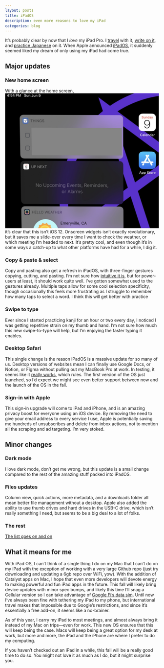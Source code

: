 ```yaml
---
layout: posts
title: iPadOS
description: even more reasons to love my iPad
categories: blog
---
```


It’s probably clear by now that I _love_ my iPad Pro. I [travel](https://www.brookshelley.com/blog/2019/03/13/travel-kit-update.html) with it, [write on it](https://www.brookshelley.com/blog/2019/05/02/On-Notes-and-ToDos.html), and [practice Japanese](https://www.brookshelley.com/blog/2019/01/27/learning-kanji-again.html) on it. When Apple announced [iPadOS](https://www.apple.com/ipados/ipados-preview/), it suddenly seemed liked my dream of only using my iPad had come true.

## Major updates

### New home screen

With a glance at the home screen, ![photo of home screen with slide-over widgets](/assets/photos/ipadhome.jpg) it’s clear that this isn’t iOS 12. Onscreen widgets isn’t exactly revolutionary, but it saves me a slide-over every time I want to check the weather, or which meeting I’m headed to next. It’s pretty cool, and even though it’s in some ways a catch-up to what other platforms have had for a while, I dig it.

### Copy & paste & select

Copy and pasting also get a refresh in iPadOS, with three-finger gestures copying, cutting, and pasting. I’m not sure how [intuitive it is](https://www.theverge.com/2019/6/6/18654314/apple-ipad-os-ipados-wwdc-first-look-windows-usb-user-interface-new-features), but for power-users at least, it should work quite well. I’ve gotten somewhat used to the gestures already. Multiple taps allow for some cool selection specificity, though occasionally this feels more frustrating as I struggle to remember how many taps to select a word. I think this will get better with practice

### Swipe to type

Ever since I started practicing kanji for an hour or two every day, I noticed I was getting repetitive strain on my thumb and hand. I’m not sure how much this new swipe-to-type will help, but I’m enjoying the faster typing it enables.

### Desktop Safari

This single change is the reason iPadOS is a massive update for so many of us. Desktop versions of websites mean I can finally use Google Docs, or Notion, or Figma without pulling out my MacBook Pro at work. In testing, it seems like it [really works](https://www.theverge.com/2019/6/4/18652163/google-docs-ipad-ipados-safari-apple-wwdc-2019), which rules. The first version of the OS just launched, so I’d expect we might see even better support between now and the launch of the OS in the fall.

### Sign-in with Apple

This sign-in upgrade will come to iPad and iPhone, and is an amazing privacy boost for everyone using an iOS device. By removing the need to give your email address to every service I use, Apple is potentially saving me hundreds of unsubscribes and delete from inbox actions, not to mention all the scraping and ad targeting. I’m very stoked.

## Minor changes

### Dark mode

I love dark mode, don’t get me wrong, but this update is a small change compared to the rest of the amazing stuff packed into iPadOS.

### Files updates

Column view, quick actions, more metadata, and a downloads folder all mean better file management without a desktop. Apple also added the ability to use thumb drives and hard drives in the USB-C drive, which isn’t really something I need, but seems to be a big deal to a lot of folks.

### The rest

[The list goes on and on](https://www.apple.com/ipados/ipados-preview/features/)

## What it means for me

With iPad OS, I can’t think of a single thing I do on my Mac that I can’t do on my iPad with the exception of working with a very large Github repo (just try downloading and updating a 6gb repo over WiFi, yow). With the addition of Catalyst apps on Mac, I hope that even more developers will devote energy to making powerful and fun iPad apps in the future. This fall will likely bring device updates with minor spec bumps, and likely this time I’ll snag a Cellular version so I can take advantage of [Google Fi’s data sim](https://support.google.com/fi/answer/6330195?hl=en). Until now I’ve always been fine with tethering my iPad to my phone, but international travel makes that impossible due to Google’s restrictions, and since it’s essentially a free add-on, it seems like a no-brainer.

As of this year, I carry my iPad to most meetings, and almost always bring it instead of my Mac on trips—even for work. This new OS ensures that this will keep being the case. Macs will keep being a great option for my desk at work, but more and more, the iPad and the iPhone are where I prefer to do my computing.

If you haven’t checked out an iPad in a while, this fall will be a really good time to do so. You might not love it as much as I do, but it might surprise you.